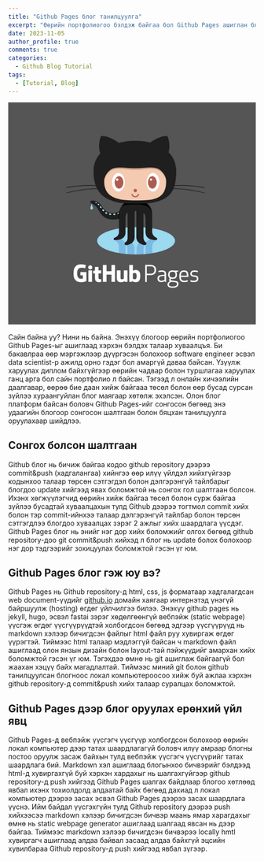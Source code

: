 ```yaml
---
title: "Github Pages блог танилцуулга"
excerpt: "Өөрийн портфолиогоо бэлдэж байгаа бол Github Pages ашиглан блог хэлбэрээр хөтөлж сурцгаая!!!"
date: 2023-11-05
author_profile: true
comments: true
categories:
  - Github Blog Tutorial
tags:
  - [Tutorial, Blog]
---
```

![Github_pages](/assets/images/github-pages.png)
<!--more-->
Сайн байна уу? Нини нь байна. Энэхүү блогоор өөрийн портфолиогоо Github Pages-ыг ашиглаад хэрхэн бэлдэх талаар хуваалцъя. Би бакавлраа өөр мэргэжлээр дүүргэсэн болохоор software engineer эсвэл data scientist-р ажилд орно гэдэг бол амаргүй даваа байсан. Үзүүлж харуулах диплом байхгүйгээр өөрийн чадвар болон туршлагаа харуулах ганц арга бол сайн портфолио л байсан. Тэгээд л онлайн хичээлийн даалгавар, өөрөө бие даан хийж байгааа төсөл болон өөр бусад сурсан зүйлээ хураангуйлан блог маягаар хөтөлж эхэлсэн. Олон блог платформ байсан боловч Github Pages-ийг сонгосон бөгөөд энэ удаагийн блогоор сонгосон шалтгаан болон бяцхан танилцуулга оруулахаар шийдлээ.

## Сонгох болсон шалтгаан

Github блог нь бичиж байгаа кодоо github repository дээрээ commit&push (хадгалангаа) хийнгээ өөр илүү үйлдэл хийхгүйгээр кодынхоо талаар төрсөн сэтгэгдэл болон дэлгэрэнгүй тайлбарыг блогдоо update хийгээд явах боломжтой нь сонгох гол шалтгаан болсон. Ихэнх хөгжүүлэгчид өөрийн хийж байгаа төсөл болон сурж байгаа зүйлээ бусадтай хуваалцахын тулд Github дээрээ тогтмол commit хийх болон тэр commit-ийнхээ талаар дэлгэрэнгүй тайлбар болон төрсөн сэтгэгдлээ блогдоо хуваалцах зэрэг 2 ажлыг хийх шаардлага үүсдэг. Github Pages блог нь энийг нэг дор хийх боломжийг олгоx бөгөөд github repository-доо git commit&push хийхэд л блог нь update болох болохоор нэг дор тэдгээрийг зохицуулах боломжтой гэсэн үг юм.

## Github Pages блог гэж юу вэ?

Github Pages нь Github repository-д html, css, js форматаар хадгалагдсан web document-үүдийг [github.io](http://github.io) домайн хаягаар интернэтэд үнэгүй байршуулж (hosting) өгдөг үйлчилгээ билээ. Энэхүү github pages нь jekyll, hugo, эсвэл fastai зэрэг хөдөлгөөнгүй вебпэйж (static webpage) үүсгэж өгдөг үүсгүүрүүдтэй холбогдсон бөгөөд эдгээр үүсгүүрүүд нь markdown хэлээр бичигдсэн файлыг html файл руу хувиргаж өгдөг үүрэгтэй. Тиймээс html талаар мэдлэггүй байсан ч markdown файл ашиглаад олон янзын дизайн болон layout-тай пэйжүүдийг амархан хийх боломжтой гэсэн үг юм. Тэгэхдээ өмнө нь git ашиглаж байгаагүй бол жаахан хэцүү байх магадлалтай. Тиймээс миний git болон github танилцуулсан блогноос локал компьютероосоо хийж буй ажлаа хэрхэн github repository-д commit&push хийх талаар суралцах боломжтой.

## Github Pages дээр блог оруулах ерөнхий үйл явц

Github Pages-д вебпэйж үүсгэгч үүсгүүр холбогдсон болохоор өөрийн локал компьютер дээр татах шаардлагагүй боловч илүү амраар блогны постоо оруулж засаж байхын тулд вебпэйж үүсгэгч үүсгүүрийг татах шаардлага бий. Markdown хэл ашиглаад блогынхоо бичвэрийг бэлдээд html-д хувиргахгүй буй хэрхэн хардахыг нь шалгахгүйгээр github repository-д push хийгээд Github Pages шалгах байдлаар блогоо хөтлөөд явбал ихэнх тохиолдолд алдаатай байх бөгөөд дахиад л локал компьютер дээрээ засах эсвэл Github Pages дээрээ засах шаардлага үүснэ. Ийм байдал үүсгэхгүйн тулд Github repository дээрээ push хийхээсээ markdown хэлээр бичигдсэн бичвэр маань ямар харагдахыг өмнө нь static webpage generator ашиглаад шалгаад явсан нь дээр байгаа. Тиймээс markdown хэлээр бичигдсэн бичвэрээ locally hmtl хувиргагч ашиглаад алдаа байвал засаад алдаа байхгүй эцсийн хувилбараа Github repository-д push хийгээд явбал зүгээр.
